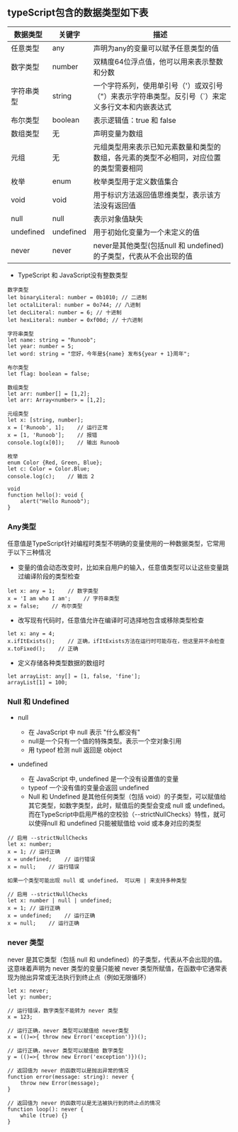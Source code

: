 ## typeScript包含的数据类型如下表

|数据类型|关键字|描述|
|---|---|---|
|任意类型|any|声明为any的变量可以赋予任意类型的值|
|数字类型|number|双精度64位浮点值，他可以用来表示整数和分数|
|字符串类型|string|一个字符系列，使用单引号（'）或双引号（"）来表示字符串类型。反引号（`）来定义多行文本和内嵌表达式|
|布尔类型|boolean|表示逻辑值：true 和 false|
|数组类型|无|声明变量为数组|
|元组|无|元组类型用来表示已知元素数量和类型的数组，各元素的类型不必相同，对应位置的类型需要相同|
|枚举|enum|枚举类型用于定义数值集合|
|void|void|用于标识方法返回值思维类型，表示该方法没有返回值|
|null|null|表示对象值缺失|
|undefined|undefined|用于初始化变量为一个未定义的值|
|never|never|never是其他类型(包括null 和 undefined) 的子类型，代表从不会出现的值|

- TypeScript 和 JavaScript没有整数类型

````
数字类型
let binaryLiteral: number = 0b1010; // 二进制
let octalLiteral: number = 0o744; // 八进制
let decLiteral: number = 6; // 十进制
let hexLiteral: number = 0xf00d; // 十六进制

字符串类型
let name: string = "Runoob";
let year: number = 5;
let word: string = "您好，今年是${name} 发布${year + 1}周年";

布尔类型
let flag: boolean = false;

数组类型
let arr: number[] = [1,2];
let arr: Array<number> = [1,2];

元组类型
let x: [string, number];
x = ['Runoob', 1];    // 运行正常
x = [1, 'Runoob'];    // 报错
console.log(x[0]);    // 输出 Runoob

枚举
enum Color {Red, Green, Blue};
let c: Color = Color.Blue;
console.log(c);    // 输出 2

void
function hello(): void {
    alert("Hello Runoob");
}

````
### Any类型
任意值是TypeScript针对编程时类型不明确的变量使用的一种数据类型，它常用于以下三种情况

- 变量的值会动态改变时，比如来自用户的输入，任意值类型可以让这些变量跳过编译阶段的类型检查
````
let x: any = 1;    // 数字类型
x = 'I am who I am';    // 字符串类型
x = false;    // 布尔类型
````
- 改写现有代码时，任意值允许在编译时可选择地包含或移除类型检查
````
let x: any = 4;
x.ifItExists();    // 正确，ifItExists方法在运行时可能存在，但这里并不会检查
x.toFixed();    // 正确
````
- 定义存储各种类型数据的数组时
````
let arrayList: any[] = [1, false, 'fine'];
arrayList[1] = 100;
````

### Null 和 Undefined

- null
  - 在 JavaScript 中 null 表示 "什么都没有"
  - null是一个只有一个值的特殊类型。表示一个空对象引用
  - 用 typeof 检测 null 返回是 object
  
- undefined
  - 在 JavaScript 中, undefined 是一个没有设置值的变量
  - typeof 一个没有值的变量会返回 undefined
  - Null 和 Undefined 是其他任何类型（包括 void）的子类型，可以赋值给其它类型，如数字类型，此时，赋值后的类型会变成 null 或 undefined。
    而在TypeScript中启用严格的空校验（--strictNullChecks）特性，就可以使得null 和 undefined 只能被赋值给 void 或本身对应的类型

````
// 启用 --strictNullChecks
let x: number;
x = 1; // 运行正确
x = undefined;    // 运行错误
x = null;    // 运行错误

如果一个类型可能出现 null 或 undefined， 可以用 | 来支持多种类型

// 启用 --strictNullChecks
let x: number | null | undefined;
x = 1; // 运行正确
x = undefined;    // 运行正确
x = null;    // 运行正确
````

### never 类型
never 是其它类型（包括 null 和 undefined）的子类型，代表从不会出现的值。
这意味着声明为 never 类型的变量只能被 never 类型所赋值，在函数中它通常表现为抛出异常或无法执行到终止点（例如无限循环）
````
let x: never;
let y: number;

// 运行错误，数字类型不能转为 never 类型
x = 123;

// 运行正确，never 类型可以赋值给 never类型
x = (()=>{ throw new Error('exception')})();

// 运行正确，never 类型可以赋值给 数字类型
y = (()=>{ throw new Error('exception')})();

// 返回值为 never 的函数可以是抛出异常的情况
function error(message: string): never {
    throw new Error(message);
}

// 返回值为 never 的函数可以是无法被执行到的终止点的情况
function loop(): never {
    while (true) {}
}
````
